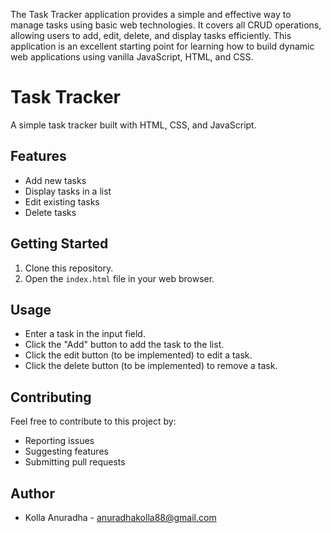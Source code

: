 The Task Tracker application provides a simple and effective way to manage tasks using basic web technologies. It covers all CRUD operations, allowing users to add, edit, delete, and display tasks efficiently. This application is an excellent starting point for learning how to build dynamic web applications using vanilla JavaScript, HTML, and CSS.
# Task Tracker

A simple task tracker built with HTML, CSS, and JavaScript.

## Features
* Add new tasks
* Display tasks in a list
* Edit existing tasks
* Delete tasks

## Getting Started
1. Clone this repository.
2. Open the `index.html` file in your web browser.

## Usage
* Enter a task in the input field.
* Click the "Add" button to add the task to the list.
* Click the edit button (to be implemented) to edit a task.
* Click the delete button (to be implemented) to remove a task.

## Contributing
Feel free to contribute to this project by:
* Reporting issues
* Suggesting features
* Submitting pull requests

## Author
* Kolla Anuradha - anuradhakolla88@gmail.com



